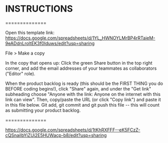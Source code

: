 # INSTRUCTIONS

==============

Open this template link:
https://docs.google.com/spreadsheets/d/1YL_HWNOYLMrBP4rRTaieM-9eADdnLroltEK3f0Iduws/edit?usp=sharing

File > Make a copy

In the copy that opens up: Click the green Share button in the top right corner, and add the email addresses of your teammates as collaborators ("Editor" role).

When the product backlog is ready (this should be the FIRST THING you do BEFORE coding begins!), click "Share" again, and under the "Get link" subheading choose "Anyone with the link: Anyone on the internet with this link can view". Then, copy/paste the URL (or click "Copy link") and paste it in this file below. Git add, git commit and git push this file -- this will count as submitting your product backlog.

==============

https://docs.google.com/spreadsheets/d/1tKhRXFFF--eK5FCzZ-cQSnaiIbYiZUi2E5HUWacp-b8/edit?usp=sharing
